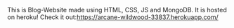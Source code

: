 This is Blog-Website made using HTML, CSS, JS and MongoDB. It is hosted on heroku!
Check it out:https://arcane-wildwood-33837.herokuapp.com/
